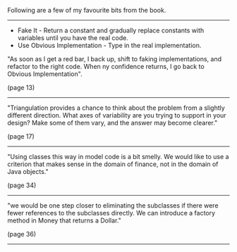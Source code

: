 
Following are a few of my favourite bits from the book.

---

* Fake It - Return a constant and gradually replace constants with variables until you have the real code.
* Use Obvious Implementation - Type in the real implementation.

"As soon as I get a red bar, I back up, shift to faking implementations, and refactor to the right code. When ny confidence returns, I go back to Obvious Implementation".

(page 13)

---


"Triangulation provides a chance to think about the problem from a slightly different direction. What axes of variability are you trying to support in your design? Make some of them vary, and the answer may become clearer."

(page 17)

---

"Using classes this way in model code is a bit smelly. We would like to use a criterion that makes sense in the domain of finance, not in the domain of Java objects."

(page 34)

---

"we would be one step closer to eliminating the subclasses if there were fewer references to the subclasses directly. We can introduce a factory method in Money that returns a Dollar."

(page 36)

---


